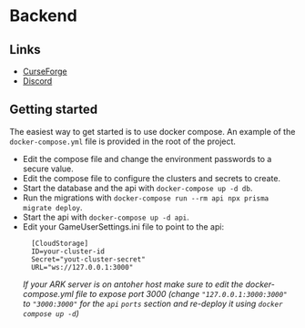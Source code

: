 # Backend

## Links
- [CurseForge](https://www.curseforge.com/ark-survival-ascended/mods/cloud-storage)
- [Discord](https://discord.com/invite/K4a4DvZak5)

## Getting started

The easiest way to get started is to use docker compose.
An example of the `docker-compose.yml` file is provided in the root of the project.
- Edit the compose file and change the environment passwords to a secure value.
- Edit the compose file to configure the clusters and secrets to create.
- Start the database and the api with `docker-compose up -d db`.
- Run the migrations with `docker-compose run --rm api npx prisma migrate deploy`.
- Start the api with `docker-compose up -d api`.
- Edit your GameUserSettings.ini file to point to the api:  
  ```
    [CloudStorage]
    ID=your-cluster-id
    Secret="yout-cluster-secret"
    URL="ws://127.0.0.1:3000"
  ```
  *If your ARK server is on antoher host make sure to edit the docker-compose.yml file to expose port 3000 (change `"127.0.0.1:3000:3000"` to `"3000:3000"` for the `api` `ports` section and re-deploy it using `docker compose up -d`)*
